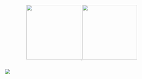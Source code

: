 <div align="center">
  <a href="https://github.com/murilobarrosmelo">
  <img height="180em" src="https://github-readme-stats.vercel.app/api?username=murilobarrosmelo&show_icons=true&theme=dark&include_all_commits=true&count_private=true"/>
  <img height="180em" src="https://github-readme-stats.vercel.app/api/top-langs/?username=murilobarrosmelo&layout=compact&langs_count=7&theme=dark"/>
</div>

  ##
  
<div>
    <a href="https://www.instagram.com/murilomeloo/" target="_blank"><img src="https://img.shields.io/badge/-Instagram-%23E4405F?style=for-the-badge&logo=instagram&logoColor=white" target="_blank"></a>
 	  
</div>




